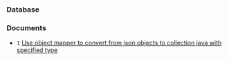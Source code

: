 ### Database

### Documents

 * `1` [Use object mapper to convert from json objects to collection java with specified type](https://www.baeldung.com/jackson-collection-array)